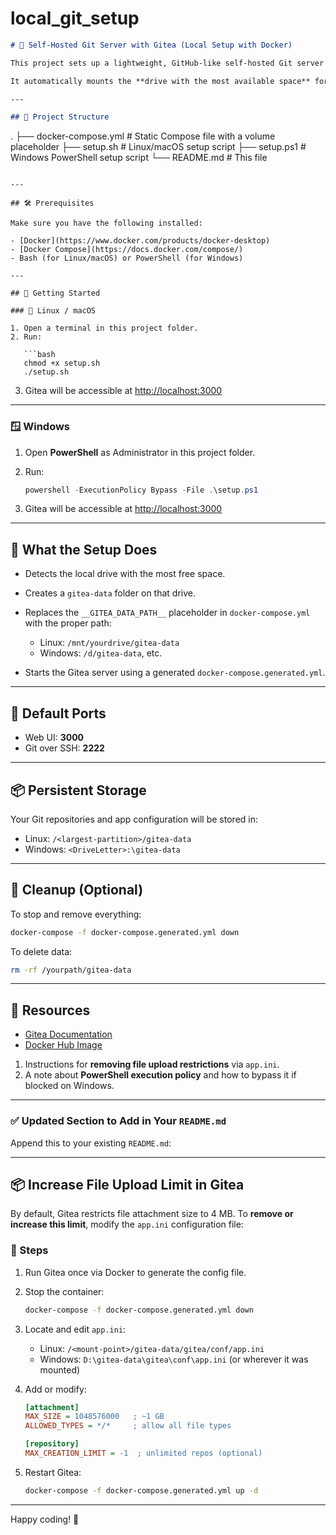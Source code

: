 # local_git_setup

```markdown
# 🐙 Self-Hosted Git Server with Gitea (Local Setup with Docker)

This project sets up a lightweight, GitHub-like self-hosted Git server using [Gitea](https://gitea.io) in Docker.

It automatically mounts the **drive with the most available space** for storing all your repositories and metadata.

---

## 📁 Project Structure

```

.
├── docker-compose.yml           # Static Compose file with a volume placeholder
├── setup.sh                     # Linux/macOS setup script
├── setup.ps1                    # Windows PowerShell setup script
└── README.md                    # This file

````

---

## 🛠 Prerequisites

Make sure you have the following installed:

- [Docker](https://www.docker.com/products/docker-desktop)
- [Docker Compose](https://docs.docker.com/compose/)
- Bash (for Linux/macOS) or PowerShell (for Windows)

---

## 🚀 Getting Started

### 🐧 Linux / macOS

1. Open a terminal in this project folder.
2. Run:

   ```bash
   chmod +x setup.sh
   ./setup.sh
````

3. Gitea will be accessible at [http://localhost:3000](http://localhost:3000)

---

### 🪟 Windows

1. Open **PowerShell** as Administrator in this project folder.

2. Run:

   ```powershell
   powershell -ExecutionPolicy Bypass -File .\setup.ps1       
   ```

3. Gitea will be accessible at [http://localhost:3000](http://localhost:3000)

---

## 🔧 What the Setup Does

* Detects the local drive with the most free space.
* Creates a `gitea-data` folder on that drive.
* Replaces the `__GITEA_DATA_PATH__` placeholder in `docker-compose.yml` with the proper path:

  * Linux: `/mnt/yourdrive/gitea-data`
  * Windows: `/d/gitea-data`, etc.
* Starts the Gitea server using a generated `docker-compose.generated.yml`.

---

## 🔐 Default Ports

* Web UI: **3000**
* Git over SSH: **2222**

---

## 📦 Persistent Storage

Your Git repositories and app configuration will be stored in:

* Linux: `/<largest-partition>/gitea-data`
* Windows: `<DriveLetter>:\gitea-data`

---

## 🧼 Cleanup (Optional)

To stop and remove everything:

```bash
docker-compose -f docker-compose.generated.yml down
```

To delete data:

```bash
rm -rf /yourpath/gitea-data
```

---

## 📘 Resources

* [Gitea Documentation](https://docs.gitea.io/en-us/)
* [Docker Hub Image](https://hub.docker.com/r/gitea/gitea)


1. Instructions for **removing file upload restrictions** via `app.ini`.
2. A note about **PowerShell execution policy** and how to bypass it if blocked on Windows.

---

### ✅ Updated Section to Add in Your `README.md`

Append this to your existing `README.md`:

---

## 📦 Increase File Upload Limit in Gitea

By default, Gitea restricts file attachment size to 4 MB. To **remove or increase this limit**, modify the `app.ini` configuration file:

### 🔧 Steps

1. Run Gitea once via Docker to generate the config file.

2. Stop the container:

   ```bash
   docker-compose -f docker-compose.generated.yml down
   ```

3. Locate and edit `app.ini`:

   * Linux: `/<mount-point>/gitea-data/gitea/conf/app.ini`
   * Windows: `D:\gitea-data\gitea\conf\app.ini` (or wherever it was mounted)

4. Add or modify:

   ```ini
   [attachment]
   MAX_SIZE = 1048576000   ; ~1 GB
   ALLOWED_TYPES = */*     ; allow all file types

   [repository]
   MAX_CREATION_LIMIT = -1  ; unlimited repos (optional)
   ```

5. Restart Gitea:

   ```bash
   docker-compose -f docker-compose.generated.yml up -d
   ```

---

Happy coding! 🚀
